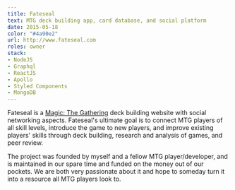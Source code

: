 ```yaml
---
title: Fateseal
text: MTG deck building app, card database, and social platform
date: 2015-05-18
color: "#4a90e2"
url: http://www.fateseal.com
roles: owner
stack:
- NodeJS
- Graphql
- ReactJS
- Apollo
- Styled Components
- MongoDB
---
```


Fateseal is a [Magic: The Gathering](http://en.wikipedia.org/wiki/Magic:_The_Gathering) deck building website with social networking aspects. Fateseal's ultimate goal is to connect MTG players of all skill levels, introduce the game to new players, and improve existing players' skills through deck building, research and analysis of games, and peer review.

The project was founded by myself and a fellow MTG player/developer, and is maintained in our spare time and funded on the money out of our pockets. We are both very passionate about it and hope to someday turn it into a resource all MTG players look to.
